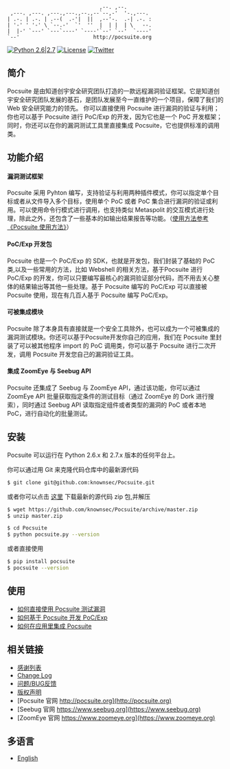 
```
                              ,--. ,--.
 ,---. ,---. ,---.,---.,--.,--`--,-'  '-.,---.
| .-. | .-. | .--(  .-'|  ||  ,--'-.  .-| .-. :
| '-' ' '-' \ `--.-'  `'  ''  |  | |  | \   --.
|  |-' `---' `---`----' `----'`--' `--'  `----'
`--'                        http://pocsuite.org
```

[![Python 2.6|2.7](https://img.shields.io/badge/python-2.6|2.7-yellow.svg)](https://www.python.org/) [![License](https://img.shields.io/badge/license-GPLv2-red.svg)](https://raw.githubusercontent.com/knownsec/Pocsuite/master/docs/COPYING) [![Twitter](https://img.shields.io/badge/twitter-@seebug-blue.svg)](https://twitter.com/sebug)

简介
----
Pocsuite 是由知道创宇安全研究团队打造的一款远程漏洞验证框架。它是知道创宇安全研究团队发展的基石，是团队发展至今一直维护的一个项目，保障了我们的 Web 安全研究能力的领先。
你可以直接使用 Pocsuite 进行漏洞的验证与利用；你也可以基于 Pocsuite 进行 PoC/Exp 的开发，因为它也是一个 PoC 开发框架；同时，你还可以在你的漏洞测试工具里直接集成 Pocsuite，它也提供标准的调用类。


功能介绍
---------

#### 漏洞测试框架
Pocsuite 采用 Pyhton 编写，支持验证与利用两种插件模式，你可以指定单个目标或者从文件导入多个目标，使用单个 PoC 或者 PoC 集合进行漏洞的验证或利用。可以使用命令行模式进行调用，也支持类似 Metaspolit 的交互模式进行处理，除此之外，还包含了一些基本的如输出结果报告等功能。（[使用方法参考《Pocsuite 使用方法》](./docs/USAGE.md)）

#### PoC/Exp 开发包
Pocsuite 也是一个 PoC/Exp 的 SDK，也就是开发包，我们封装了基础的 PoC 类,以及一些常用的方法，比如 Webshell 的相关方法，基于Pocsuite 进行 PoC/Exp 的开发，你可以只要编写最核心的漏洞验证部分代码，而不用去关心整体的结果输出等其他一些处理。基于 Pocsuite 编写的 PoC/Exp 可以直接被 Pocsuite 使用，现在有几百人基于 Pocsuite 编写 PoC/Exp。

#### 可被集成模块
Pocsuite 除了本身具有直接就是一个安全工具除外，也可以成为一个可被集成的漏洞测试模块。你还可以基于Pocsuite开发你自己的应用，我们在 Pocsuite 里封装了可以被其他程序 import 的 PoC 调用类，你可以基于 Pocsuite 进行二次开发，调用 Pocsuite 开发您自己的漏洞验证工具。

#### 集成 ZoomEye 与 Seebug API
Pocsuite 还集成了 Seebug 与 ZoomEye API，通过该功能，你可以通过 ZoomEye API 批量获取指定条件的测试目标（通过 ZoomEye 的 Dork 进行搜索），同时通过 Seebug API 读取指定组件或者类型的漏洞的 PoC 或者本地 PoC，进行自动化的批量测试。

安装
-----
Pocsuite 可以运行在 Python 2.6.x 和 2.7.x 版本的任何平台上。

你可以通过用 Git 来克隆代码仓库中的最新源代码

``` bash
$ git clone git@github.com:knownsec/Pocsuite.git
```
或者你可以点击 [这里](https://github.com/knownsec/Pocsuite/archive/master.zip) 下载最新的源代码 zip 包,并解压

``` bash
$ wget https://github.com/knownsec/Pocsuite/archive/master.zip
$ unzip master.zip
```

``` bash
$ cd Pocsuite
$ python pocsuite.py --version
```

或者直接使用

``` bash
$ pip install pocsuite
$ pocsuite --version
```

使用
------
* [如何直接使用 Pocsuite 测试漏洞](./docs/USAGE.md)
* [如何基于 Pocsuite 开发 PoC/Exp](./docs/CODING.md)
* [如何在应用里集成 Pocsuite](./docs/INTEGRATE.md)

相关链接
---------
* [感谢列表](./docs/THANKS.md)
* [Change Log](./docs/CHANGELOG.md)
* [问题/BUG反馈](https://github.com/knownsec/Pocsuite/issues)
* [版权声明](./docs/COPYING)
* [Pocsuite 官网 http://pocsuite.org](http://pocsuite.org)
* [Seebug 官网 https://www.seebug.org](https://www.seebug.org)
* [ZoomEye 官网 https://www.zoomeye.org](https://www.zoomeye.org)

多语言
-------
* [English](./docs/translations/README-en.md)
